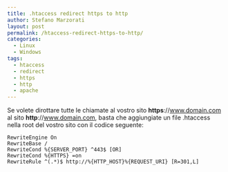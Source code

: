 ```yaml
---
title: .htaccess redirect https to http
author: Stefano Marzorati
layout: post
permalink: /htaccess-redirect-https-to-http/
categories:
  - Linux
  - Windows
tags:
  - htaccess
  - redirect
  - https
  - http
  - apache
---
```

Se volete dirottare tutte le chiamate al vostro sito **https**://www.domain.com al sito **http**://www.domain.com, basta che aggiungiate un file .htaccess nella root del vostro sito con il codice seguente:

<pre><code>RewriteEngine On   
RewriteBase /   
RewriteCond %{SERVER_PORT} ^443$ [OR]   
RewriteCond %{HTTPS} =on   
RewriteRule ^(.*)$ http://%{HTTP_HOST}%{REQUEST_URI} [R=301,L]</code></pre>
